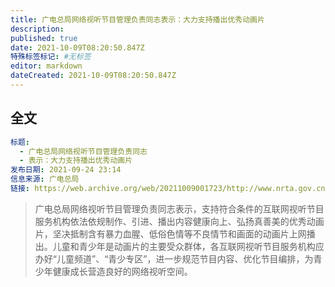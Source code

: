 ```yaml
---
title: 广电总局网络视听节目管理负责同志表示：大力支持播出优秀动画片
description: 
published: true
date: 2021-10-09T08:20:50.847Z
特殊标签标记: #无标签
editor: markdown
dateCreated: 2021-10-09T08:20:50.847Z
---
```


## 全文

```YAML
标题: 
  - 广电总局网络视听节目管理负责同志
  - 表示：大力支持播出优秀动画片
发布日期: 2021-09-24 23:14
信息来源: 广电总局
链接: https://web.archive.org/web/20211009001723/http://www.nrta.gov.cn/art/2021/9/24/art_113_58016.html
```

> 广电总局网络视听节目管理负责同志表示，支持符合条件的互联网视听节目服务机构依法依规制作、引进、播出内容健康向上、弘扬真善美的优秀动画片，坚决抵制含有暴力血腥、低俗色情等不良情节和画面的动画片上网播出。儿童和青少年是动画片的主要受众群体，各互联网视听节目服务机构应办好“儿童频道”、“青少专区”，进一步规范节目内容、优化节目编排，为青少年健康成长营造良好的网络视听空间。
